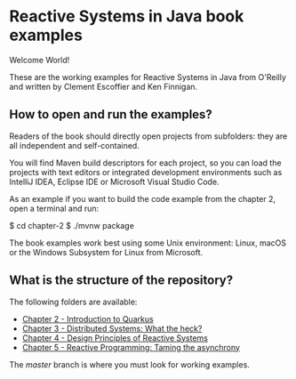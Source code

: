 # Reactive Systems in Java book examples

Welcome World!

These are the working examples for Reactive Systems in Java from O'Reilly and written by Clement Escoffier and Ken Finnigan.

## How to open and run the examples?
Readers of the book should directly open projects from subfolders: they are all independent and self-contained.

You will find Maven build descriptors for each project, so you can load the projects with text editors or integrated development environments such as IntelliJ IDEA, Eclipse IDE or Microsoft Visual Studio Code.

As an example if you want to build the code example from the chapter 2, open a terminal and run:

$ cd chapter-2
$ ./mvnw package

The book examples work best using some Unix environment: Linux, macOS or the Windows Subsystem for Linux from Microsoft.

## What is the structure of the repository?

The following folders are available:

* [Chapter 2 - Introduction to Quarkus](./chapter-2)
* [Chapter 3 - Distributed Systems: What the heck?](./chapter-3)
* [Chapter 4 - Design Principles of Reactive Systems](./chapter-4)
* [Chapter 5 - Reactive Programming: Taming the asynchrony ](./chapter-5)

The _master_ branch is where you must look for working examples.

